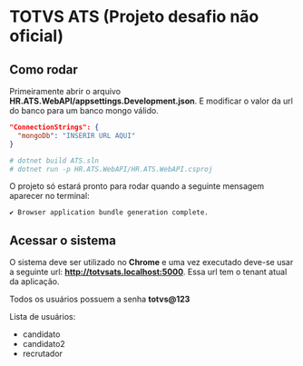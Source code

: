 # TOTVS ATS (Projeto desafio não oficial)

## Como rodar

Primeiramente abrir o arquivo **HR.ATS.WebAPI/appsettings.Development.json**. E modificar o valor da url do banco para um banco mongo válido.

```json
"ConnectionStrings": {
  "mongoDb": "INSERIR URL AQUI"
}
```

```bash
# dotnet build ATS.sln
# dotnet run -p HR.ATS.WebAPI/HR.ATS.WebAPI.csproj 
```

O projeto só estará pronto para rodar quando a seguinte mensagem aparecer no terminal:

```
✔ Browser application bundle generation complete.
```

## Acessar o sistema

O sistema deve ser utilizado no **Chrome** e uma vez executado deve-se usar a seguinte url: **http://totvsats.localhost:5000**. Essa url tem o tenant atual da aplicação.

Todos os usuários possuem a senha **totvs@123**

Lista de usuários:
- candidato
- candidato2
- recrutador
